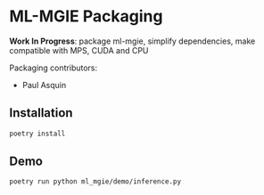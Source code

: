 # ML-MGIE Packaging

**Work In Progress**: package ml-mgie, simplify dependencies, make compatible with MPS, CUDA and CPU

Packaging contributors:
- Paul Asquin

## Installation 
```bash
poetry install 
```

## Demo
```bash
poetry run python ml_mgie/demo/inference.py
```